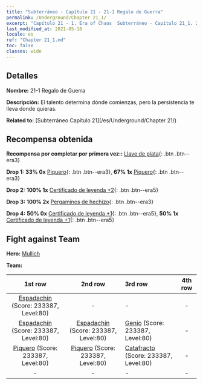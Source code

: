 ```yaml
---
title: "Subterráneo - Capítulo 21 - 21-1 Regalo de Guerra"
permalink: /Underground/Chapter 21_1/
excerpt: "Capítulo 21 - 1. Era of Chaos  Subterráneo - Capítulo 21_1. 21-1 Regalo de Guerra"
last_modified_at: 2021-05-18
locale: es
ref: "Chapter 21_1.md"
toc: false
classes: wide
---
```


## Detalles

 **Nombre:** 21-1 Regalo de Guerra

 **Descripción:** El talento determina dónde comienzas, pero la persistencia te lleva donde quieras.

 **Related to:** [Subterráneo Capítulo 21](/es/Underground/Chapter 21/)

## Recompensa obtenida

 **Recompensa por completar por primera vez::** [Llave de plata](/ItemsES/con_693/){: .btn .btn--era3}

 **Drop 1:** **33% 0x** [Piquero](/ItemsES/unt_190/){: .btn .btn--era3}, **67% 1x** [Piquero](/ItemsES/unt_190/){: .btn .btn--era3}

 **Drop 2:** **100% 1x** [Certificado de leyenda +2](/ItemsES/mat_81/){: .btn .btn--era5}

 **Drop 3:** **100% 2x** [Pergaminos de hechizo](/ItemsES/con_694/){: .btn .btn--era3}

 **Drop 4:** **50% 0x** [Certificado de leyenda +1](/ItemsES/mat_74/){: .btn .btn--era5}, **50% 1x** [Certificado de leyenda +1](/ItemsES/mat_74/){: .btn .btn--era5}


## Fight against Team
 **Hero:** [Mullich](/es/heroes/Mullich/)

 **Team:**


  | 1st row | 2nd row | 3rd row | 4th row |
  |:----:|:----:|:----|:----:|
  | [Espadachín](/es/units/Swordsman/) (Score: 233387, Level:80)  | - | - | - |
  | [Espadachín](/es/units/Swordsman/) (Score: 233387, Level:80)  | [Espadachín](/es/units/Swordsman/) (Score: 233387, Level:80)  | [Genio](/es/units/Genie/) (Score: 233387, Level:80)  | - |
  | [Piquero](/es/units/Pikeman/) (Score: 233387, Level:80)  | [Piquero](/es/units/Pikeman/) (Score: 233387, Level:80)  | [Catafracto](/es/units/Cavalier/) (Score: 233387, Level:80)  | - |
  | - | - | - | - |



